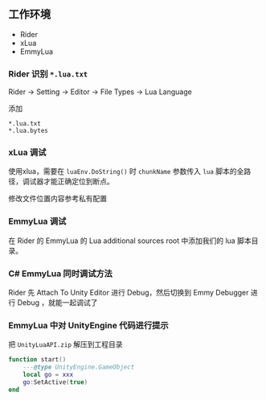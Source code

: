 ## 工作环境
* Rider
* xLua
* EmmyLua

### Rider 识别 `*.lua.txt`

Rider -> Setting -> Editor -> File Types -> Lua Language

添加
```
*.lua.txt
*.lua.bytes
```

### xLua 调试

使用xlua，需要在 `luaEnv.DoString()` 时 `chunkName` 参数传入 `lua` 脚本的全路径，调试器才能正确定位到断点。

修改文件位置内容参考私有配置

### EmmyLua 调试

在 Rider 的 EmmyLua 的 Lua additional sources root 中添加我们的 lua 脚本目录。


### C# EmmyLua 同时调试方法

Rider 先 Attach To Unity Editor 进行 Debug，然后切换到 Emmy Debugger 进行 Debug ，就能一起调试了

### EmmyLua 中对 UnityEngine 代码进行提示

把 `UnityLuaAPI.zip` 解压到工程目录

```lua
function start()
    ---@type UnityEngine.GameObject
    local go = xxx
    go:SetActive(true)
end
```